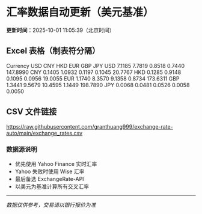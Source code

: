 # 汇率数据自动更新（美元基准）

**更新时间**：2025-10-01 11:05:39（北京时间）

## Excel 表格（制表符分隔）

Currency	USD	CNY	HKD	EUR	GBP	JPY
USD		7.1185	7.7819	0.8518	0.7440	147.8990
CNY	0.1405		1.0932	0.1197	0.1045	20.7767
HKD	0.1285	0.9148		0.1095	0.0956	19.0055
EUR	1.1740	8.3570	9.1358		0.8734	173.6311
GBP	1.3441	9.5679	10.4595	1.1449		198.7890
JPY	0.0068	0.0481	0.0526	0.0058	0.0050	

## CSV 文件链接

https://raw.githubusercontent.com/granthuang999/exchange-rate-auto/main/exchange_rates.csv

### 数据源说明
- 优先使用 Yahoo Finance 实时汇率
- Yahoo 失败时使用 Wise 汇率
- 最后备选 ExchangeRate-API
- 以美元为基准计算所有交叉汇率

---
*数据仅供参考，交易请以银行报价为准*